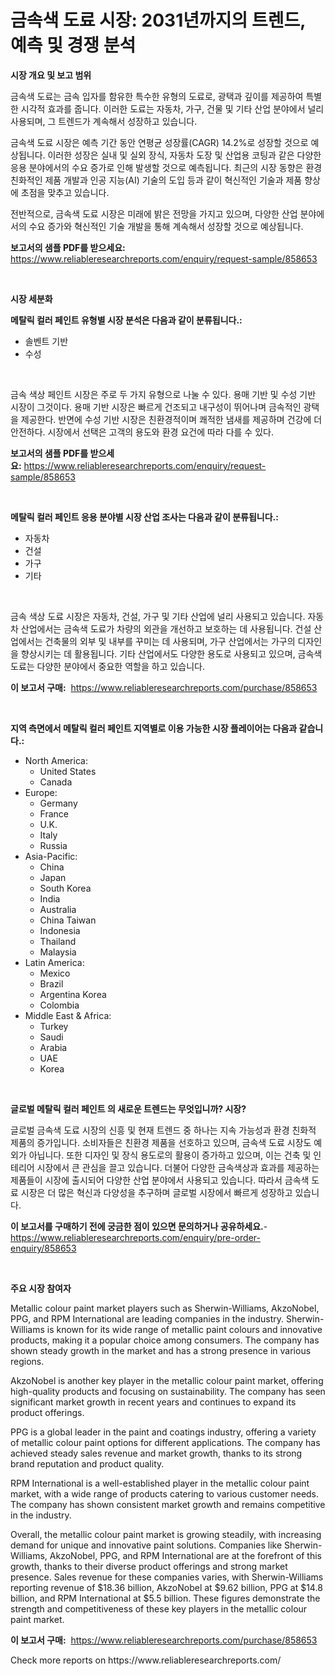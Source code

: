 <p><h1>금속색 도료 시장: 2031년까지의 트렌드, 예측 및 경쟁 분석</h1></p><p><strong>시장 개요 및 보고 범위</strong></p>
<p><p>금속색 도료는 금속 입자를 함유한 특수한 유형의 도료로, 광택과 깊이를 제공하여 특별한 시각적 효과를 줍니다. 이러한 도료는 자동차, 가구, 건물 및 기타 산업 분야에서 널리 사용되며, 그 트렌드가 계속해서 성장하고 있습니다. </p><p>금속색 도료 시장은 예측 기간 동안 연평균 성장률(CAGR) 14.2%로 성장할 것으로 예상됩니다. 이러한 성장은 실내 및 실외 장식, 자동차 도장 및 산업용 코팅과 같은 다양한 응용 분야에서의 수요 증가로 인해 발생할 것으로 예측됩니다. 최근의 시장 동향은 환경 친화적인 제품 개발과 인공 지능(AI) 기술의 도입 등과 같이 혁신적인 기술과 제품 향상에 초점을 맞추고 있습니다.</p><p>전반적으로, 금속색 도료 시장은 미래에 밝은 전망을 가지고 있으며, 다양한 산업 분야에서의 수요 증가와 혁신적인 기술 개발을 통해 계속해서 성장할 것으로 예상됩니다.</p></p>
<p><strong>보고서의 샘플 PDF를 받으세요:</strong> <a href="https://www.reliableresearchreports.com/enquiry/request-sample/858653">https://www.reliableresearchreports.com/enquiry/request-sample/858653</a></p>
<p>&nbsp;</p>
<p><strong>시장 세분화</strong></p>
<p><strong>메탈릭 컬러 페인트 유형별 시장 분석은 다음과 같이 분류됩니다.:</strong></p>
<p><ul><li>솔벤트 기반</li><li>수성</li></ul></p>
<p>&nbsp;</p>
<p><p>금속 색상 페인트 시장은 주로 두 가지 유형으로 나눌 수 있다. 용매 기반 및 수성 기반 시장이 그것이다. 용매 기반 시장은 빠르게 건조되고 내구성이 뛰어나며 금속적인 광택을 제공한다. 반면에 수성 기반 시장은 친환경적이며 쾌적한 냄새를 제공하며 건강에 더 안전하다. 시장에서 선택은 고객의 용도와 환경 요건에 따라 다를 수 있다.</p></p>
<p><strong>보고서의 샘플 PDF를 받으세요:</strong>&nbsp;<a href="https://www.reliableresearchreports.com/enquiry/request-sample/858653">https://www.reliableresearchreports.com/enquiry/request-sample/858653</a></p>
<p>&nbsp;</p>
<p><strong> 메탈릭 컬러 페인트 응용 분야별 시장 산업 조사는 다음과 같이 분류됩니다.:</strong></p>
<p><ul><li>자동차</li><li>건설</li><li>가구</li><li>기타</li></ul></p>
<p>&nbsp;</p>
<p><p>금속 색상 도료 시장은 자동차, 건설, 가구 및 기타 산업에 널리 사용되고 있습니다. 자동차 산업에서는 금속색 도료가 차량의 외관을 개선하고 보호하는 데 사용됩니다. 건설 산업에서는 건축물의 외부 및 내부를 꾸미는 데 사용되며, 가구 산업에서는 가구의 디자인을 향상시키는 데 활용됩니다. 기타 산업에서도 다양한 용도로 사용되고 있으며, 금속색 도료는 다양한 분야에서 중요한 역할을 하고 있습니다.</p></p>
<p><strong>이 보고서 구매:</strong>&nbsp; <a href="https://www.reliableresearchreports.com/purchase/858653">https://www.reliableresearchreports.com/purchase/858653</a></p>
<p>&nbsp;</p>
<p><strong>지역 측면에서 메탈릭 컬러 페인트 지역별로 이용 가능한 시장 플레이어는 다음과 같습니다.:</strong></p>
<p><ul>
    <li>
        North America:
        <ul>
            <li>United States</li>
            <li>Canada</li>
        </ul>
    </li>
    <li>
        Europe:
        <ul>
            <li>Germany</li>
            <li>France</li>
            <li>U.K.</li>
            <li>Italy</li>
            <li>Russia</li>
        </ul>
    </li>
    <li>
        Asia-Pacific:
        <ul>
            <li>China</li>
            <li>Japan</li>
            <li>South Korea</li>
            <li>India</li>
            <li>Australia</li>
            <li>China Taiwan</li>
            <li>Indonesia</li>
            <li>Thailand</li>
            <li>Malaysia</li>
        </ul>
    </li>
    <li>
        Latin America:
        <ul>
            <li>Mexico</li>
            <li>Brazil</li>
            <li>Argentina Korea</li>
            <li>Colombia</li>
        </ul>
    </li>
    <li>
        Middle East & Africa:
        <ul>
            <li>Turkey</li>
            <li>Saudi</li>
            <li>Arabia</li>
            <li>UAE</li>
            <li>Korea</li>
        </ul>
    </li>
    </ul></p>
<p>&nbsp;</p>
<p><strong>글로벌 메탈릭 컬러 페인트 의 새로운 트렌드는 무엇입니까? 시장?</strong></p>
<p><p>글로벌 금속색 도료 시장의 신흥 및 현재 트렌드 중 하나는 지속 가능성과 환경 친화적 제품의 증가입니다. 소비자들은 친환경 제품을 선호하고 있으며, 금속색 도료 시장도 예외가 아닙니다. 또한 디자인 및 장식 용도로의 활용이 증가하고 있으며, 이는 건축 및 인테리어 시장에서 큰 관심을 끌고 있습니다. 더불어 다양한 금속색상과 효과를 제공하는 제품들이 시장에 출시되어 다양한 산업 분야에서 사용되고 있습니다. 따라서 금속색 도료 시장은 더 많은 혁신과 다양성을 추구하며 글로벌 시장에서 빠르게 성장하고 있습니다.</p></p>
<p><strong>이 보고서를 구매하기 전에 궁금한 점이 있으면 문의하거나 공유하세요.</strong>- <a href="https://www.reliableresearchreports.com/enquiry/pre-order-enquiry/858653">https://www.reliableresearchreports.com/enquiry/pre-order-enquiry/858653</a></p>
<p>&nbsp;</p>
<p><strong>주요 시장 참여자</strong></p>
<p><p>Metallic colour paint market players such as Sherwin-Williams, AkzoNobel, PPG, and RPM International are leading companies in the industry. Sherwin-Williams is known for its wide range of metallic paint colours and innovative products, making it a popular choice among consumers. The company has shown steady growth in the market and has a strong presence in various regions.</p><p>AkzoNobel is another key player in the metallic colour paint market, offering high-quality products and focusing on sustainability. The company has seen significant market growth in recent years and continues to expand its product offerings.</p><p>PPG is a global leader in the paint and coatings industry, offering a variety of metallic colour paint options for different applications. The company has achieved steady sales revenue and market growth, thanks to its strong brand reputation and product quality.</p><p>RPM International is a well-established player in the metallic colour paint market, with a wide range of products catering to various customer needs. The company has shown consistent market growth and remains competitive in the industry.</p><p>Overall, the metallic colour paint market is growing steadily, with increasing demand for unique and innovative paint solutions. Companies like Sherwin-Williams, AkzoNobel, PPG, and RPM International are at the forefront of this growth, thanks to their diverse product offerings and strong market presence. Sales revenue for these companies varies, with Sherwin-Williams reporting revenue of $18.36 billion, AkzoNobel at $9.62 billion, PPG at $14.8 billion, and RPM International at $5.5 billion. These figures demonstrate the strength and competitiveness of these key players in the metallic colour paint market.</p></p>
<p><strong>이 보고서 구매:</strong>&nbsp;&nbsp;<a href="https://www.reliableresearchreports.com/purchase/858653">https://www.reliableresearchreports.com/purchase/858653</a></p>
<p>Check more reports on https://www.reliableresearchreports.com/</p>

